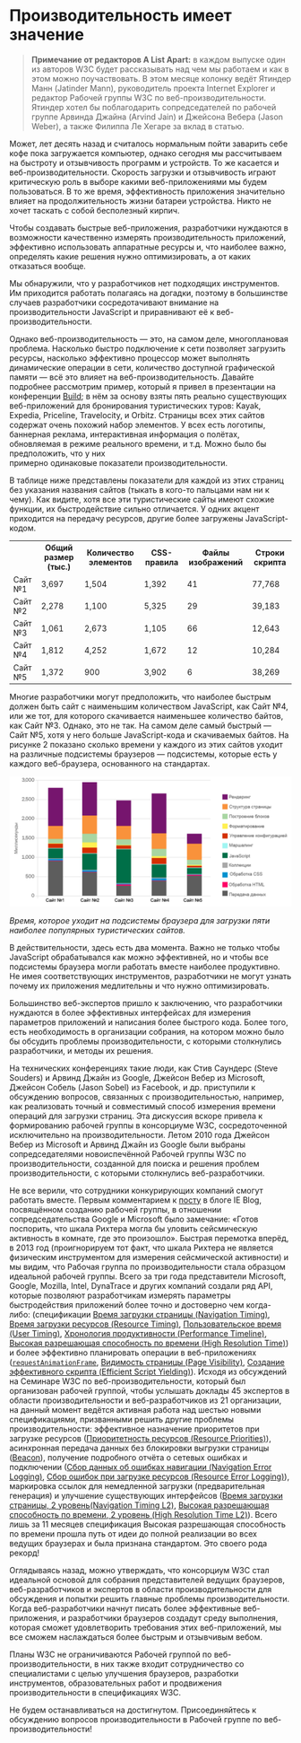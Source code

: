 # Производительность имеет значение

> **Примечание от редакторов A List Apart:** в каждом выпуске один из авторов 
W3C будет рассказывать над чем мы работаем и как в этом можно 
поучаствовать. В этом месяце колонку ведёт Ятиндер Манн (Jatinder Mann), 
руководитель проекта Internet Explorer и редактор Рабочей группы W3C по 
веб-производительности. Ятиндер хотел бы поблагодарить сопредседателей по 
рабочей группе Арвинда Джайна (Arvind Jain) и Джейсона Вебера (Jason Weber), а 
также Филиппа Ле Хегаре за вклад в статью.

Может, лет десять назад и считалось нормальным пойти заварить себе кофе пока 
загружается компьютер, однако сегодня мы рассчитываем на быстроту и отзывчивость 
программ и устройств. То же касается и веб-производительности. Скорость загрузки 
и отзывчивость играют критическую роль в выборе какими веб-приложениями 
мы будем пользоваться. В то же время, эффективность приложения значительно 
влияет на продолжительность жизни батареи устройства. Никто не хочет таскать 
с собой бесполезный кирпич. 

Чтобы создавать быстрые веб-приложения, разработчики нуждаются в возможности 
качественно измерять производительность приложений, эффективно использовать 
аппаратные ресурсы и, что наиболее важно, определять какие решения нужно 
оптимизировать, а от каких отказаться вообще. 

Мы обнаружили, что у разработчиков нет подходящих инструментов. Им 
приходится работать полагаясь на догадки, поэтому в большинстве случаев 
разработчики сосредотачивают внимание на производительности JavaScript и 
приравнивают её к веб-производительности.

Однако веб-производительность — это, на самом деле, многоплановая проблема. 
Насколько быстро подключение к сети позволяет загрузить ресурсы, насколько 
эффективно процессор может выполнять динамические операции в сети, 
количество доступной графической памяти — всё это влияет на 
веб-производительность. Давайте подробнее 
рассмотрим пример, который я привел в презентации на конференции [Build][1]; в 
нём за основу взяты пять реально существующих веб-приложений для бронирования 
туристических туров: Kayak, Expedia, Priceline, Travelocity, и Orbitz. 
Страницы всех этих сайтов содержат очень похожий набор элементов. У всех есть 
логотипы, баннерная реклама, интерактивная информация о полётах, обновляемая в 
режиме реального времени, и т.д. Можно было бы предположить, что у них  
примерно одинаковые показатели производительности. 

В таблице ниже представлены показатели для каждой из этих страниц без указания 
названия сайтов (тыкать в кого-то пальцами нам ни к чему). Как видите, хотя 
все эти туристические сайты имеют схожие функции, их быстродействие 
сильно отличается. У одних акцент приходится на передачу ресурсов, 
другие более загружены JavaScript-кодом.

<table>
<tr><th></th><th>Общий размер (тыс.)</th><th>Количество элементов</th><th>CSS-правила</th><th>Файлы изображений</th><th>Строки скрипта</th></tr>
<tr><td>Сайт №1</td><td>3,697</td><td>1,504</td><td>1,392</td><td>41</td><td>77,768</td></tr>
<tr><td>Сайт №2</td><td>2,278</td><td>1,100</td><td>5,325</td><td>29</td><td>39,183</td></tr>
<tr><td>Сайт №3</td><td>1,061</td><td>2,673</td><td>1,105</td><td>66</td><td>12,643</td></tr>
<tr><td>Сайт №4</td><td>1,812</td><td>4,252</td><td>1,672</td><td>12</td><td>10,284</td></tr>
<tr><td>Сайт №5</td><td>1,372</td><td>900</td><td>3,902</td><td>6</td><td>38,269</td></tr>
</table>

Многие разработчики могут предположить, что наиболее быстрым должен быть сайт с 
наименьшим количеством JavaScript, как Сайт №4, или же тот, для 
которого скачивается наименьшее количество байтов, как Сайт №3. Однако, это не 
так. На самом деле самый быстрый  — Сайт №5, хотя у него больше JavaScript-кода 
и скачиваемых байтов. На рисунке 2 показано сколько времени у каждого из этих 
сайтов уходит на различные подсистемы браузеров — подсистемы, которые есть у 
каждого веб-браузера, основанного на стандартах.

![диаграмма][Столбчатая диаграмма, демонстрирующая время загрузки каждой подсистемы браузера в миллисекундах для пяти сайтов]

*Время, которое уходит на подсистемы браузера для загрузки пяти наиболее 
популярных туристических сайтов.*

В действительности, здесь есть два момента. Важно не только чтобы JavaScript 
обрабатывался как можно эффективней, но и чтобы все подсистемы браузера могли 
работать вместе наиболее продуктивно. Не имея соответствующих инструментов, 
разработчики не могут узнать почему их приложения медлительны и что нужно 
оптимизировать.

Большинство веб-экспертов пришло к заключению, что разработчики нуждаются в 
более эффективных интерфейсах для измерения параметров приложений и написания 
более быстрого кода. Более того, есть необходимость в организации собрания, на 
котором можно было бы обсудить проблемы производительности, с которыми 
столкнулись разработчики, и методы их решения.

На технических конференциях такие люди, как Стив Саундерс (Steve Souders) 
и Арвинд Джайн из Google, Джейсон Вебер из Microsoft, Джейсон Собель 
(Jason Sobel) из Facebook, и др. приступили к обсуждению вопросов, связанных с 
производительностью, например, как реализовать точный и совместимый способ 
измерения времени операций для загрузки страниц. Эта дискуссия вскоре привела к 
формированию рабочей группы в консорциуме W3C, сосредоточенной исключительно на 
производительности. Летом 2010 года Джейсон Вебер из Microsoft и Арвинд Джайн из 
Google были выбраны сопредседателями новоиспечённой Рабочей группы W3C по 
производительности, созданной для поиска и решения проблем 
производительности, с которыми столкнулись веб-разработчики.

Не все верили, что сотрудники конкурирующих компаний смогут работать вместе. 
Первым комментарием к [посту][2] в блоге IE Blog, посвящённом созданию рабочей 
группы, в отношении сопредседательства Google и Microsoft было замечание: 
«Готов поспорить, что шкала Рихтера могла бы уловить сейсмическую активность в 
комнате, где это произошло». Быстрая перемотка вперёд, в 2013 год (проигнорируем 
тот факт, что шкала Рихтера не является физическим инструментом для измерения 
сейсмической активности) и мы видим, что Рабочая группа по производительности 
стала образцом идеальной рабочей группы. Всего за три года представители 
Microsoft, Google, Mozilla, Intel, DynaTrace и других компаний 
создали ряд API, которые позволяют разработчикам измерять параметры 
быстродействия приложений более точно и достоверно чем когда-либо: 
(спецификации [Время загрузки страницы (Navigation Timing)][3], 
[Время загрузки ресурсов (Resource Timing)][4], 
[Пользовательское время (User Timing)][5], 
[Хронология продуктивности (Performance Timeline)][6], 
[Высокая разрешающая способность по времени (High Resolution Time)][7]) и 
более эффективно планировать операции в веб-приложениях ([`requestAnimationFrame`][8], 
[Видимость страницы (Page Visibility)][9], 
[Создание эффективного скрипта (Efficient Script Yielding)][10]). 
Исходя из обсуждений на Семинаре W3C по веб-производительности, который был 
организован рабочей группой, чтобы услышать доклады 45 экспертов в области 
производительности и веб-разработчиков из 21 организации, на данный момент 
ведётся активная работа над шестью новыми спецификациями, призванными решить 
другие проблемы производительности: эффективное назначение приоритетов при 
загрузке ресурсов ([Приоритетность ресурсов (Resource Priorities)][12]), 
асинхронная передача данных без блокировки выгрузки страницы ([Beacon][13]), 
получение подробного отчёта о сетевых ошибках и подключении ([Сбор данных об 
ошибках навигации (Navigation Error Logging)][14], [Сбор ошибок при загрузке 
ресурсов (Resource Error Logging)][15]), маркировка ссылок для немедленной 
загрузки (предварительная генерация) и улучшение существующих интерфейсов 
([Время загрузки страницы, 2 уровень(Navigation Timing L2)][16], [Высокая 
разрешающая способность по времени, 2 уровень (High Resolution Time L2)][17]). 
Всего лишь за 11 месяцев спецификация Высокая разрешающая способность по времени 
прошла путь от идеи до полной реализации во всех ведущих браузерах и была 
признана стандартом. Это своего рода рекорд!

Оглядываясь назад, можно утверждать, что консорциум W3C стал идеальной основой 
для собрания представителей ведущих браузеров, веб-разработчиков и экспертов в 
области производительности для обсуждения и попытки решить главные проблемы 
производительности. Когда веб-разработчики начнут писать более эффективные 
веб-приложения, и разработчики браузеров создадут среду выполнения, которая 
сможет удовлетворить требования этих веб-приложений, мы все сможем наслаждаться 
более быстрым и отзывчивым вебом. 

Планы W3C не ограничиваются Рабочей группой по веб-производительности, в них 
также входит сотрудничество со специалистами с целью улучшения браузеров, 
разработки инструментов, образовательных работ и продвижения производительности 
в спецификациях W3C.

Не будем останавливаться на достигнутом. Присоединяйтесь к обсуждению вопросов 
производительности в Рабочей группе по веб-производительности!

[1]: http://channel9.msdn.com/Events/Build/2012/3-132
[2]: http://blogs.msdn.com/b/ie/archive/2010/08/18/microsoft-to-co-chair-new-w3c-web-performance-working-group.aspx
[3]: http://www.w3.org/TR/2012/REC-navigation-timing-20121217/
[4]: http://www.w3.org/TR/2012/CR-resource-timing-20120522/
[5]: http://www.w3.org/TR/2012/CR-user-timing-20120726/
[6]: http://www.w3.org/TR/2012/CR-performance-timeline-20120726/
[7]: http://www.w3.org/TR/hr-time/
[8]: http://www.w3.org/TR/animation-timing/
[9]: http://www.w3.org/TR/page-visibility/
[10]: https://dvcs.w3.org/hg/webperf/raw-file/tip/specs/setImmediate/Overview.html
[11]: http://www.w3.org/2012/11/performance-workshop/
[12]: https://dvcs.w3.org/hg/webperf/raw-file/tip/specs/ResourcePriorities/Overview.html
[13]: https://dvcs.w3.org/hg/webperf/raw-file/tip/specs/Beacon/Overview.html
[14]: https://dvcs.w3.org/hg/webperf/raw-file/tip/specs/NavigationErrorLogging/Overview.html
[15]: https://dvcs.w3.org/hg/webperf/raw-file/tip/specs/ResourceErrorLogging/Overview.html
[16]: https://dvcs.w3.org/hg/webperf/raw-file/tip/specs/NavigationTiming2/Overview.html
[17]: https://dvcs.w3.org/hg/webperf/raw-file/tip/specs/HighResolutionTime2/Overview.html
[18]: http://www.w3.org/2013/Talks/0610-performance/#/

[Столбчатая диаграмма, демонстрирующая время загрузки каждой подсистемы браузера в миллисекундах для пяти сайтов]: img/MannFig2_lo-ru.png
